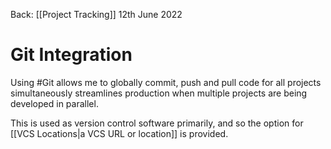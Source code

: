 Back: [[Project Tracking]]
12th June 2022

# Git Integration

Using #Git allows me to globally commit, push and pull code for all projects simultaneously streamlines production when multiple projects are being developed in parallel.


This is used as version control software primarily, and so the option for [[VCS Locations|a VCS URL or location]] is provided.


